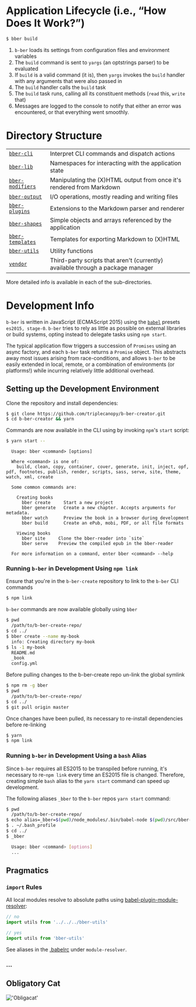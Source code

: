 # Application Lifecycle (i.e., “How Does It Work?”)

```sh
$ bber build
```

1. `b-ber` loads its settings from configuration files and environment variables
2. The `build` command is sent to `yargs` (an optstrings parser) to be evaluated
3. If `build` is a valid command (it is), then `yargs` invokes the `build` handler with any arguments that were also passed in
4. The `build` handler calls the `build` task
5. The `build` task runs, calling all its constituent methods (`read` this, `write` that)
6. Messages are logged to the console to notify that either an error was encountered, or that everything went smoothly.

# Directory Structure

<table>
<tr><td><a href="https://github.com/triplecanopy/b-ber-creator/tree/master/src/bber-cli"><code>bber-cli</code></a></td><td>Interpret CLI commands and dispatch actions</td></tr>
<tr><td><a href="https://github.com/triplecanopy/b-ber-creator/tree/master/src/bber-lib"><code>bber-lib</code></a></td><td>Namespaces for interacting with the application state</td></tr>
<tr><td><a href="https://github.com/triplecanopy/b-ber-creator/tree/master/src/bber-modifiers"><code>bber-modifiers</code></a></td><td>Manipulating the (X)HTML output from once it's rendered from Markdown</td></tr>
<tr><td><a href="https://github.com/triplecanopy/b-ber-creator/tree/master/src/bber-output"><code>bber-output</code></a></td><td>I/O operations, mostly reading and writing files</td></tr>
<tr><td><a href="https://github.com/triplecanopy/b-ber-creator/tree/master/src/bber-plugins"><code>bber-plugins</code></a></td><td>Extensions to the Markdown parser and renderer</td></tr>
<tr><td><a href="https://github.com/triplecanopy/b-ber-creator/tree/master/src/bber-shapes"><code>bber-shapes</code></a></td><td>Simple objects and arrays referenced by the application</td></tr>
<tr><td><a href="https://github.com/triplecanopy/b-ber-creator/tree/master/src/bber-templates"><code>bber-templates</code></a></td><td>Templates for exporting Markdown to (X)HTML</td></tr>
<tr><td><a href="https://github.com/triplecanopy/b-ber-creator/tree/master/src/bber-utils"><code>bber-utils</code></a></td><td>Utility functions</td></tr>
<tr><td><a href="https://github.com/triplecanopy/b-ber-creator/tree/master/src/vendor"><code>vendor</code></a><td>Third-party scripts that aren't (currently) available through a package manager</td></tr>
</table>
More detailed info is available in each of the sub-directories.

# Development Info

`b-ber` is written in JavaScript (ECMAScript 2015) using the [`babel`](http://babeljs.io/) presets `es2015, stage-0`. `b-ber` tries to rely as little as possible on external libraries or build systems, opting instead to delegate tasks using `npm start`.

The typical application flow triggers a succession of `Promises` using an async factory, and each `b-ber` task returns a `Promise` object. This abstracts away most issues arising from race-conditions, and allows `b-ber` to be easily extended in local, remote, or a combination of environments (or platforms!) while incurring relatively little additional overhead.

## Setting up the Development Environment

Clone the repository and install dependencies:

```sh
$ git clone https://github.com/triplecanopy/b-ber-creator.git
$ cd b-ber-creator && yarn
```

Commands are now available in the CLI using by invoking `npm`'s `start` script:

```sh
$ yarn start --
```

```console
  Usage: bber <command> [options]

  Where <command> is one of:
    build, clean, copy, container, cover, generate, init, inject, opf, pdf, footnotes, publish, render, scripts, sass, serve, site, theme, watch, xml, create

  Some common commands are:

    Creating books
      bber create     Start a new project
      bber generate   Create a new chapter. Accepts arguments for metadata.
      bber watch      Preview the book in a browser during development
      bber build      Create an ePub, mobi, PDF, or all file formats

    Viewing books
      bber site     Clone the bber-reader into `site`
      bber serve    Preview the compiled epub in the bber-reader

  For more information on a command, enter bber <command> --help
```

### Running `b-ber` in Development Using `npm link`

Ensure that you're in the `b-ber-create` repository to link to the `b-ber` CLI commands

```sh
$ npm link
```

`b-ber` commands are now available globally using `bber`

```sh
$ pwd
  /path/to/b-ber-create-repo/
$ cd ../
$ bber create --name my-book
  info: Creating directory my-book
$ ls -1 my-book
  README.md
  _book
  config.yml
```

Before pulling changes to the b-ber-create repo un-link the global symlink

```sh
$ npm rm -g bber
$ pwd
  /path/to/b-ber-create-repo/
$ cd ../
$ git pull origin master
```

Once changes have been pulled, its necessary to re-install dependencies before re-linking

```sh
$ yarn
$ npm link
```

### Running `b-ber` in Development Using a `bash` Alias

Since `b-ber` requires all ES2015 to be transpiled before running, it's necessary to re-`npm link` every time an ES2015 file is changed. Therefore, creating simple `bash` alias to the `yarn start` command can speed up development.

The following aliases `_bber` to the `b-ber` repos `yarn start` command:

```sh
$ pwd
  /path/to/b-ber-create-repo/
$ echo alias=_bber=$(pwd)/node_modules/.bin/babel-node $(pwd)/src/bber-cli/index.es6 >> ~/.bash_profile
$ . ~/.bash_profile
$ cd ../
$ _bber

  Usage: bber <command> [options]
  ...
```

## Pragmatics

### `import` Rules

All local modules resolve to absolute paths using [babel-plugin-module-resolver](https://github.com/tleunen/babel-plugin-module-resolver):

```js
// no
import utils from '../../../bber-utils'

// yes
import utils from 'bber-utils'
```

See aliases in the [.babelrc](https://github.com/triplecanopy/b-ber-creator/blob/master/.babelrc) under `module-resolver`.

### ...

## Obligatory Cat

!['Obligacat'](https://s-media-cache-ak0.pinimg.com/736x/d1/54/76/d15476f7949d1697f3ed453b19a70ef0.jpg)
